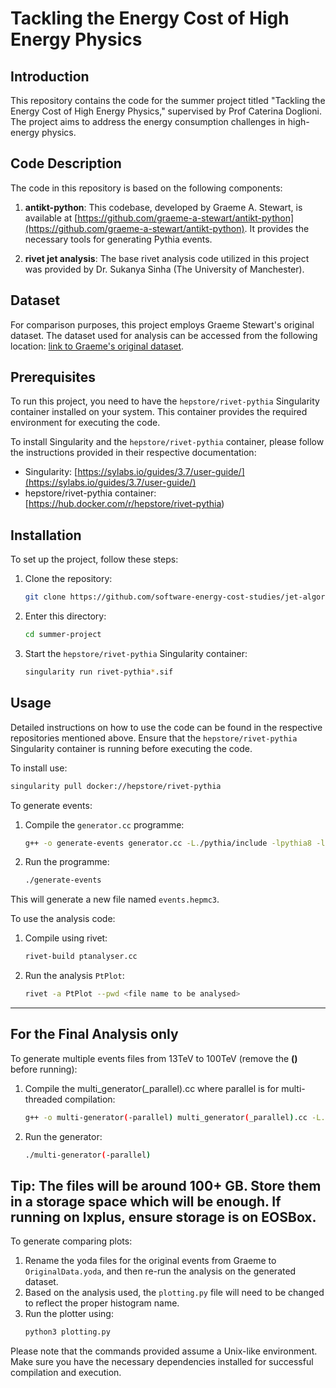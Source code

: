 # Tackling the Energy Cost of High Energy Physics

## Introduction
This repository contains the code for the summer project titled "Tackling the Energy Cost of High Energy Physics," supervised by Prof Caterina Doglioni. The project aims to address the energy consumption challenges in high-energy physics.

## Code Description

The code in this repository is based on the following components:

1. **antikt-python**: This codebase, developed by Graeme A. Stewart, is available at [https://github.com/graeme-a-stewart/antikt-python](https://github.com/graeme-a-stewart/antikt-python). It provides the necessary tools for generating Pythia events.

2. **rivet jet analysis**: The base rivet analysis code utilized in this project was provided by Dr. Sukanya Sinha (The University of Manchester).


## Dataset
For comparison purposes, this project employs Graeme Stewart's original dataset. The dataset used for analysis can be accessed from the following location: [link to Graeme's original dataset](https://github.com/graeme-a-stewart/antikt-python/tree/main/data).

## Prerequisites
To run this project, you need to have the `hepstore/rivet-pythia` Singularity container installed on your system. This container provides the required environment for executing the code.

To install Singularity and the `hepstore/rivet-pythia` container, please follow the instructions provided in their respective documentation:

- Singularity: [https://sylabs.io/guides/3.7/user-guide/](https://sylabs.io/guides/3.7/user-guide/)
- hepstore/rivet-pythia container: [https://hub.docker.com/r/hepstore/rivet-pythia)

## Installation
To set up the project, follow these steps:

1. Clone the repository:
   ```bash
   git clone https://github.com/software-energy-cost-studies/jet-algorithm-studies.git
2. Enter this directory:
   ```bash
   cd summer-project
3. Start the `hepstore/rivet-pythia` Singularity container:
   ```bash
   singularity run rivet-pythia*.sif

## Usage
Detailed instructions on how to use the code can be found in the respective repositories mentioned above. Ensure that the `hepstore/rivet-pythia` Singularity container is running before executing the code.

To install use:
   ```bash
   singularity pull docker://hepstore/rivet-pythia
   ```

To generate events:
1. Compile the `generator.cc` programme:
   ```bash
   g++ -o generate-events generator.cc -L./pythia/include -lpythia8 -lHepMC3
2. Run the programme:
   ```bash
   ./generate-events
This will generate a new file named `events.hepmc3`.

To use the analysis code:
1. Compile using rivet:
   ```bash
   rivet-build ptanalyser.cc
2. Run the analysis `PtPlot`:
   ```bash
   rivet -a PtPlot --pwd <file name to be analysed>

---
## For the Final Analysis only
To generate multiple events files from 13TeV to 100TeV (remove the **()** before running):
1. Compile the multi_generator(_parallel).cc where parallel is for multi-threaded compilation:
   ```bash
   g++ -o multi-generator(-parallel) multi_generator(_parallel).cc -L./pythia/include -lpythia8 -lHepMC3 (-fopenmp)
   ```
2. Run the generator:
   ```bash
   ./multi-generator(-parallel)
   ```

**Tip**: The files will be around 100+ GB. Store them in a storage space which will be enough. If running on lxplus, ensure storage is on EOSBox.
---

To generate comparing plots:
1. Rename the yoda files for the original events from Graeme to `OriginalData.yoda`, and then re-run the analysis on the generated dataset. 
2. Based on the analysis used, the `plotting.py` file will need to be changed to reflect the proper histogram name.
3. Run the plotter using:
   ```bash
   python3 plotting.py

Please note that the commands provided assume a Unix-like environment. Make sure you have the necessary dependencies installed for successful compilation and execution.
